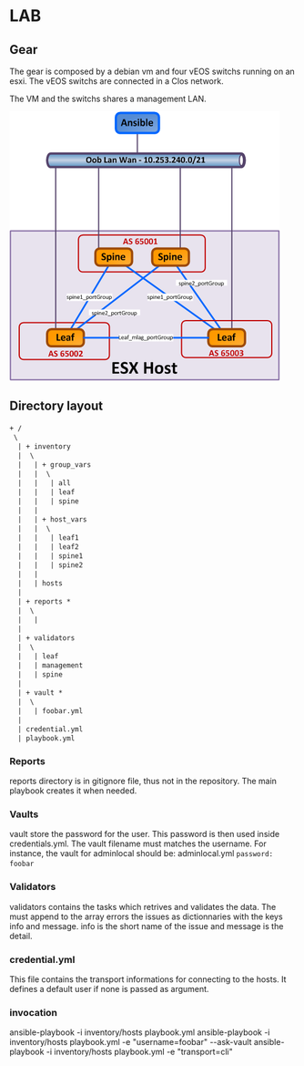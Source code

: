# LAB #
## Gear ##
The gear is composed by a debian vm and four vEOS switchs running on an esxi.
The vEOS switchs are connected in a Clos network.

The VM and the switchs shares a management LAN.

![Lab](/01_build_the_lan/lab.png)

## Directory layout ##
```
+ /
 \
  | + inventory
  |  \
  |   | + group_vars
  |   |  \ 
  |   |   | all
  |   |   | leaf
  |   |   | spine
  |   |   
  |   | + host_vars
  |   |  \
  |   |   | leaf1
  |   |   | leaf2
  |   |   | spine1
  |   |   | spine2
  |   |
  |   | hosts
  |
  | + reports *
  |  \
  |   |
  |
  | + validators
  |  \
  |   | leaf
  |   | management
  |   | spine
  |   
  | + vault *
  |  \ 
  |   | foobar.yml
  |
  | credential.yml
  | playbook.yml
  ```

### Reports ###
reports directory is in gitignore file, thus not in the repository.
The main playbook creates it when needed.

### Vaults ###
vault store the password for the user.
This password is then used inside credentials.yml.
The vault filename must matches the username.
For instance, the vault for adminlocal should be:
adminlocal.yml
```password: foobar```

### Validators ###
validators contains the tasks which retrives and validates the data.
The must append to the array errors the issues as dictionnaries with the keys
info and message.
info is the short name of the issue and message is the detail.

### credential.yml ###
This file contains the transport informations for connecting to the hosts.
It defines a default user if none is passed as argument.

### invocation ###
ansible-playbook -i inventory/hosts playbook.yml
ansible-playbook -i inventory/hosts playbook.yml -e "username=foobar" --ask-vault
ansible-playbook -i inventory/hosts playbook.yml -e "transport=cli"
